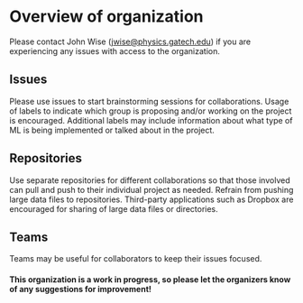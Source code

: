 # Overview of organization

Please contact John Wise (jwise@physics.gatech.edu) if you are experiencing any issues with access to the organization.

## Issues

Please use issues to start brainstorming sessions for collaborations. Usage of labels to indicate which group is proposing and/or working on the project is encouraged. Additional labels may include information about what type of ML is being implemented or talked about in the project.

## Repositories

Use separate repositories for different collaborations so that those involved can pull and push to their individual project as needed. Refrain from pushing large data files to repositories. Third-party applications such as Dropbox are encouraged for sharing of large data files or directories.

## Teams

Teams may be useful for collaborators to keep their issues focused. 

#### This organization is a work in progress, so please let the organizers know of any suggestions for improvement!

